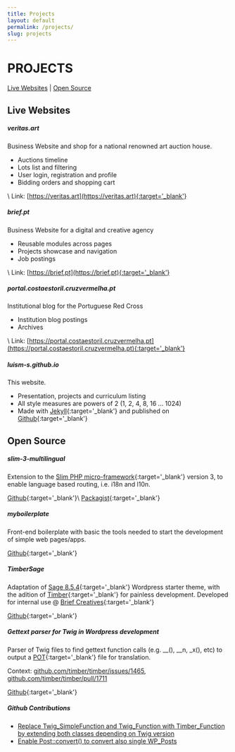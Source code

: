 ```yaml
---
title: Projects
layout: default
permalink: /projects/
slug: projects
---
```


# PROJECTS

[Live Websites](#live-websites) \| [Open Source](#open-source)

## Live Websites

##### veritas.art

Business Website and shop for a national renowned art auction house.

* Auctions timeline
* Lots list and filtering
* User login, registration and profile
* Bidding orders and shopping cart

\\
Link: [https://veritas.art](https://veritas.art){:target='_blank'}

##### brief.pt

Business Website for a digital and creative agency

* Reusable modules across pages
* Projects showcase and navigation
* Job postings

\\
Link: [https://brief.pt](https://brief.pt){:target='_blank'}


##### portal.costaestoril.cruzvermelha.pt

Institutional blog for the Portuguese Red Cross

* Institution blog postings
* Archives

\\
Link: [https://portal.costaestoril.cruzvermelha.pt](https://portal.costaestoril.cruzvermelha.pt){:target='_blank'}


##### luism-s.github.io

This website.

* Presentation, projects and curriculum listing
* All style measures are powers of 2 (1, 2, 4, 8, 16 ... 1024)
* Made with [Jekyll](https://jekyllrb.com/){:target='_blank'} and published on [Github](https://github.com/luism-s/luism-s.github.io){:target='_blank'}

## Open Source

##### slim-3-multilingual

Extension to the [Slim PHP micro-framework](https://www.slimframework.com/){:target='_blank'} version 3, to enable language based routing, i.e. i18n and l10n.

[Github](https://github.com/luism-s/slim-3-multilingual){:target='_blank'}\\
[Packagist](https://packagist.org/packages/luism-s/multilingualslim){:target='_blank'}

##### myboilerplate

Front-end boilerplate with basic the tools needed to start the development of simple web pages/apps.

[Github](https://github.com/luism-s/myboilerplate){:target='_blank'}

##### TimberSage
Adaptation of [Sage 8.5.4](https://github.com/roots/sage/tree/8.5.4){:target='_blank'} Wordpress starter theme, with the adition of [Timber](https://github.com/timber/timber){:target='_blank'} for painless development. Developed for internal use @ [Brief Creatives](https://brief.pt){:target='_blank'}

[Github](https://github.com/luism-s/TimberSage){:target='_blank'}

##### Gettext parser for Twig in Wordpress development

Parser of Twig files to find gettext function calls (e.g. __(), __n, _x(), etc) to output a [POT](https://developer.wordpress.org/themes/functionality/localization/#pot-portable-object-template-files){:target='_blank'} file for translation.

Context:
[github.com/timber/timber/issues/1465](https://github.com/timber/timber/issues/1465),
[github.com/timber/timber/pull/1711](https://github.com/timber/timber/pull/1711)

[Github](https://gist.github.com/luism-s/ebca42b8b8d70e81f8917f675a784060){:target='_blank'}


##### Github Contributions

* [Replace Twig_SimpleFunction and Twig_Function with Timber_Function by extending both classes depending on Twig version](https://github.com/timber/timber/pull/1464)
* [Enable Post::convert() to convert also single WP_Posts](https://github.com/timber/timber/pull/1439)
